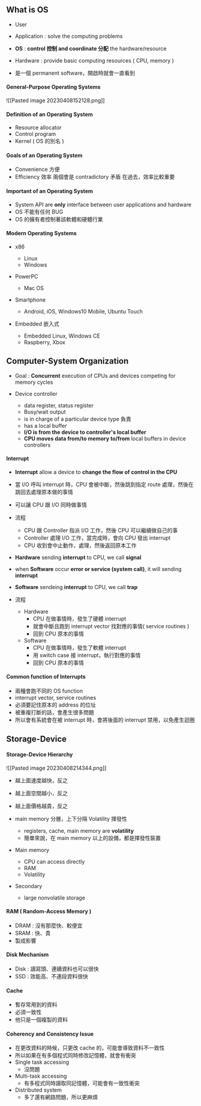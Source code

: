 ## What is OS 
+ User
+ Application : solve the computing problems
+ **OS** : **control 控制 and coordinate 分配** the hardware/resource
+ Hardware : provide basic computing resources ( CPU, memory )

+ 是一個 permanent software，開啟時就會一直看到

#### General-Purpose Operating Systems
![[Pasted image 20230408152128.png]]

#### Definition of an Operating System
+ Resource allocator
+ Control program
+ Kernel ( OS 的別名 )

#### Goals of an Operating System
+ Convenience 方便
+ Efficiency 效率
兩個會是 contradictory 矛盾
在過去，效率比較重要

#### Important of an Operating System
+ System API are **only** interface between user applications and hardware 
+ OS 不能有任何 BUG
+ OS 的擁有者控制著該軟體和硬體行業

#### Modern Operating Systems
+ x86
	+ Linux
	+ Windows 
+ PowerPC 
	+ Mac OS
+ Smartphone 
	+ Android, iOS, Windows10 Mobile, Ubuntu Touch
+ Embedded 嵌入式

	+ Embedded Linux, Windows CE 
	+ Raspberry, Xbox





## Computer-System Organization
+ Goal : **Concurrent** execution of CPUs and devices competing for memory cycles

+ Device controller
	+ data register, status register
	+ Busy/wait output
	+ is in charge of a particular device type 負責
	+ has a local buffer 
	+ **I/O is from the device to controller's local buffer** 
	+ **CPU moves data from/to memory to/from** local buffers in device controllers
	
#### Interrupt 
+ **Interrupt** allow a device to **change the flow of control in the CPU**
+ 當 I/O 呼叫 interrupt 時，CPU 會被中斷，然後跳到指定 route 處理，然後在跳回去處理原本做的事情
+ 可以讓 CPU 跟 I/O 同時做事情

+ 流程
	+ CPU 跟 Controller 指派 I/O 工作，然後 CPU 可以繼續做自己的事
	+ Controller 處理 I/O 工作，當完成時，會向 CPU 發出 interrupt
	+ CPU 收到會中止動作，處理，然後返回原本工作

+ **Hardware** sending **interrupt** to CPU, we call **signal** 
+ when **Software** occur **error or service (system call)**, it will sending **interrupt**
+ **Software** sendeing **interrupt** to CPU, we call **trap**

+ 流程
	+ Hardware
		+ CPU 在做事情時，發生了硬體 interrupt 
		+ 就會中斷且跑到 interrupt vector 找對應的事情( service routines )
		+ 回到 CPU 原本的事情
	+ Software
		+ CPU 在做事情時，發生了軟體 interrupt 
		+ 用 switch case 接 interrupt，執行對應的事情
		+ 回到 CPU 原本的事情

#### Common function of Interrupts
+ 兩種會跑不同的 OS function 
+ interrupt vector, service routines
+ 必須要記住原本的 address 的位址
+ 被重複打斷的話，會產生很多問題
+ 所以會有系統會在被 interrupt 時，會將後面的 interrupt 禁用，以免產生迴圈

## Storage-Device 
#### Storage-Device Hierarchy
![[Pasted image 20230408214344.png]]
+ 越上面速度越快，反之
+ 越上面空間越小，反之
+ 越上面價格越貴，反之
+ main memory 分層，上下分隔 Volatility 揮發性
	+ registers, cache, main memory are **volatility**
	+ 簡單來說，在 main memory 以上的設備，都是揮發性裝置

+ Main memory 
	+ CPU can access directly
	+ RAM
	+ Volatility
+ Secondary
	+ large nonvolatile storage 

#### RAM ( Random-Access Memory )
+ DRAM : 沒有那麼快、較便宜 
+ SRAM : 快、貴
+ 製成影響

#### Disk Mechanism
+ Disk : 讀寫頭、連續資料也可以很快
+ SSD : 效能高、不連段資料很快

#### Cache
+ 暫存常用到的資料
+ 必須一致性
+ 他只是一個複製的資料

#### Coherency and Consistency Issue 
+ 在更改資料的時候，只更改 cache 的，可能會導致資料不一致性
+ 所以如果在有多個程式同時修改記憶體，就會有衝突
+ Single task accessing 
	+ 沒問題
+ Multi-task accessing 
	+ 有多程式同時讀取同記憶體，可能會有一致性衝突
+ Distributed system 
	+ 多了還有網路問題，所以更麻煩

